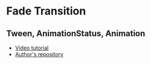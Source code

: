 # Fade Transition
## Tween, AnimationStatus, Animation

- [Video tutorial](https://youtu.be/zB7QxBsnylo)
- [Author's repository](https://github.com/TheTechDesigner/FadeTransition)